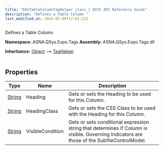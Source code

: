 ```yaml
---
title: "DdsTableColumnTagHelper class | QSYS API Reference Guide"
description: "Defines a Table Column "
last_modified_at: 2024-07-09T17:01:12Z
---
```


Defines a Table Column

**Namespace:** ASNA.QSys.Expo.Tags
**Assembly:** ASNA.QSys.Expo.Tags.dll

**Inheritance:** [Object](https://docs.microsoft.com/en-us/dotnet/api/system.object) --> [TagHelper](https://learn.microsoft.com/en-us/dotnet/api/microsoft.aspnetcore.razor.taghelpers.taghelper?view=aspnetcore-8.0)
<br>
<br>

## Properties

| Type | Name | Description
| --- | --- | --- 
| [String](https://learn.microsoft.com/en-us/dotnet/api/system.string?view=net-8.0) | Heading | Gets or sets the Heading to be used for this Column. |
| [String](https://learn.microsoft.com/en-us/dotnet/api/system.string?view=net-8.0) | HeadingClass | Gets or sets the CSS Class to be used with the Heading for this Column. |
| [String](https://learn.microsoft.com/en-us/dotnet/api/system.string?view=net-8.0) | VisibleCondition | Gets or sets conditional expression string that determines if Column is visible. Governing Indicators are those of the SubfileControlModel. |
